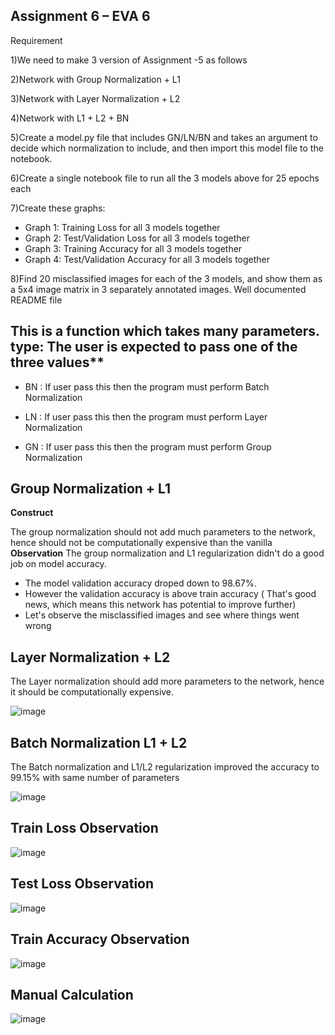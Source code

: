## Assignment 6 – EVA 6

Requirement

1)We need to make 3 version of Assignment -5 as follows

2)Network with Group Normalization + L1

3)Network with Layer Normalization + L2

4)Network with L1 + L2 + BN

5)Create a model.py file that includes GN/LN/BN and takes an argument to decide which normalization to include, and then import this model file to the notebook. 

6)Create a single notebook file to run all the 3 models above for 25 epochs each

7)Create these graphs:
 * Graph 1: Training Loss for all 3 models together
 * Graph 2: Test/Validation Loss for all 3 models together
 * Graph 3: Training Accuracy for all 3 models together
 * Graph 4: Test/Validation Accuracy for all 3 models together

8)Find 20 misclassified images for each of the 3 models, and show them as a 5x4 image matrix in 3 separately annotated images.
Well documented README file

## This is a function which takes many parameters. type: The user is expected to pass one of the three values**

 - BN : If user pass this then the program must perform Batch Normalization

 - LN : If user pass this then the program must perform Layer Normalization

 - GN : If user pass this then the program must perform Group Normalization


## Group Normalization + L1

**Construct**

The group normalization should not add much parameters to the network, hence should not be computationally expensive than the vanilla 
**Observation**
The group normalization and L1 regularization didn't do a good job on model accuracy.
- The model validation accuracy droped down to 98.67%.
- However the validation accuracy is above train accuracy ( That's good news, which means this network has potential to improve further) 
- Let's observe the misclassified images and see where things went wrong 

## Layer Normalization + L2

The Layer normalization should add more parameters to the network, hence it should be computationally expensive.

![image](https://user-images.githubusercontent.com/65776820/123522258-e13c3a00-d6d9-11eb-9e5d-b0437a905d7b.png)




## Batch Normalization L1 + L2

The Batch normalization and L1/L2 regularization improved the accuracy to 99.15% with same number of parameters

![image](https://user-images.githubusercontent.com/65776820/123522267-ed27fc00-d6d9-11eb-8f71-4dbc88d0a86e.png)


## Train Loss Observation

![image](https://user-images.githubusercontent.com/65776820/123522276-ff099f00-d6d9-11eb-89a3-60fda9a89232.png)


## Test Loss Observation

![image](https://user-images.githubusercontent.com/65776820/123522291-0e88e800-d6da-11eb-92e6-1ab85a6c2125.png)

## Train Accuracy Observation

![image](https://user-images.githubusercontent.com/65776820/123522303-1a74aa00-d6da-11eb-8427-3e4fb74156ed.png)



## Manual Calculation

![image](https://user-images.githubusercontent.com/65776820/123522186-7428a480-d6d9-11eb-8178-d53eb54f6baa.png)




